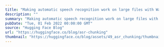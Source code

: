 ```yaml
---
title: "Making automatic speech recognition work on large files with Wav2Vec2 in 🤗 Transformers"
description: ""
summary: "Making automatic speech recognition work on large files with Wav2Vec2 in 🤗 Transformers Tl;dr: This ..."
pubDate: "Tue, 01 Feb 2022 00:00:00 GMT"
source: "Hugging Face Blog"
url: "https://huggingface.co/blog/asr-chunking"
thumbnail: "https://huggingface.co/blog/assets/49_asr_chunking/thumbnail.png"
---
```


